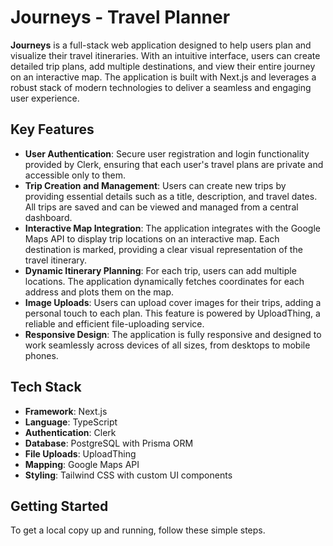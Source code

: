 # Journeys - Travel Planner

**Journeys** is a full-stack web application designed to help users plan and visualize their travel itineraries. With an intuitive interface, users can create detailed trip plans, add multiple destinations, and view their entire journey on an interactive map. The application is built with Next.js and leverages a robust stack of modern technologies to deliver a seamless and engaging user experience.

## Key Features

- **User Authentication**: Secure user registration and login functionality provided by Clerk, ensuring that each user's travel plans are private and accessible only to them.
- **Trip Creation and Management**: Users can create new trips by providing essential details such as a title, description, and travel dates. All trips are saved and can be viewed and managed from a central dashboard.
- **Interactive Map Integration**: The application integrates with the Google Maps API to display trip locations on an interactive map. Each destination is marked, providing a clear visual representation of the travel itinerary.
- **Dynamic Itinerary Planning**: For each trip, users can add multiple locations. The application dynamically fetches coordinates for each address and plots them on the map.
- **Image Uploads**: Users can upload cover images for their trips, adding a personal touch to each plan. This feature is powered by UploadThing, a reliable and efficient file-uploading service.
- **Responsive Design**: The application is fully responsive and designed to work seamlessly across devices of all sizes, from desktops to mobile phones.

## Tech Stack

- **Framework**: Next.js
- **Language**: TypeScript
- **Authentication**: Clerk
- **Database**: PostgreSQL with Prisma ORM
- **File Uploads**: UploadThing
- **Mapping**: Google Maps API
- **Styling**: Tailwind CSS with custom UI components

## Getting Started

To get a local copy up and running, follow these simple steps.

